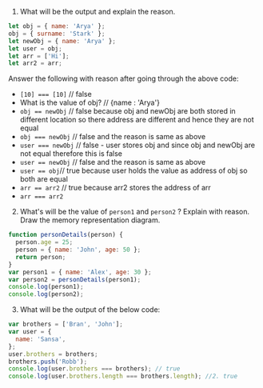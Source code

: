 1. What will be the output and explain the reason.

```js
let obj = { name: 'Arya' };
obj = { surname: 'Stark' };
let newObj = { name: 'Arya' };
let user = obj;
let arr = ['Hi'];
let arr2 = arr;
```

Answer the following with reason after going through the above code:

- `[10] === [10]` // false
- What is the value of obj? // {name : 'Arya'}
- `obj == newObj` // false because obj and newObj are both stored in different location so there address are different and hence they are not equal
- `obj === newObj` // false and the reason is same as above
- `user === newObj` // false - user stores obj and since obj and newObj are not equal therefore this is false
- `user == newObj` // false and the reason is same as above
- `user == obj`// true because user holds the value as address of obj so both are equal 
- `arr == arr2` // true because arr2 stores the address of arr
- `arr === arr2`

2. What's will be the value of `person1` and `person2` ? Explain with reason. Draw the memory representation diagram.

<!-- To add this image here use ![name](./hello.jpg) -->

```js
function personDetails(person) {
  person.age = 25;
  person = { name: 'John', age: 50 };
  return person;
}
var person1 = { name: 'Alex', age: 30 };
var person2 = personDetails(person1);
console.log(person1);
console.log(person2);
```

3. What will be the output of the below code:

```js
var brothers = ['Bran', 'John'];
var user = {
  name: 'Sansa',
};
user.brothers = brothers;
brothers.push('Robb');
console.log(user.brothers === brothers); // true 
console.log(user.brothers.length === brothers.length); //2. true
```
